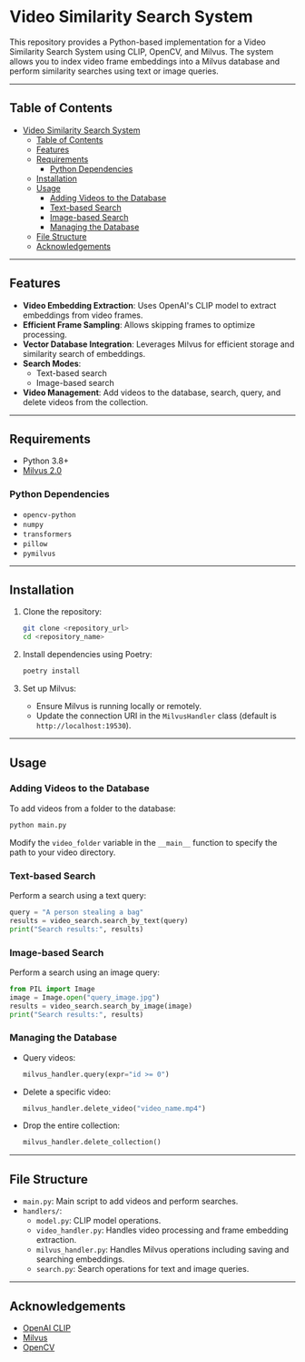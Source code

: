 # Video Similarity Search System

This repository provides a Python-based implementation for a Video Similarity Search System using CLIP, OpenCV, and Milvus. The system allows you to index video frame embeddings into a Milvus database and perform similarity searches using text or image queries.

______________________________________________________________________

## Table of Contents

- [Video Similarity Search System](#video-similarity-search-system)
  - [Table of Contents](#table-of-contents)
  - [Features](#features)
  - [Requirements](#requirements)
    - [Python Dependencies](#python-dependencies)
  - [Installation](#installation)
  - [Usage](#usage)
    - [Adding Videos to the Database](#adding-videos-to-the-database)
    - [Text-based Search](#text-based-search)
    - [Image-based Search](#image-based-search)
    - [Managing the Database](#managing-the-database)
  - [File Structure](#file-structure)
  - [Acknowledgements](#acknowledgements)

______________________________________________________________________

## Features

- **Video Embedding Extraction**: Uses OpenAI's CLIP model to extract embeddings from video frames.
- **Efficient Frame Sampling**: Allows skipping frames to optimize processing.
- **Vector Database Integration**: Leverages Milvus for efficient storage and similarity search of embeddings.
- **Search Modes**:
  - Text-based search
  - Image-based search
- **Video Management**: Add videos to the database, search, query, and delete videos from the collection.

______________________________________________________________________

## Requirements

- Python 3.8+
- [Milvus 2.0](https://milvus.io/)

### Python Dependencies

- `opencv-python`
- `numpy`
- `transformers`
- `pillow`
- `pymilvus`

______________________________________________________________________

## Installation

1. Clone the repository:

   ```bash
   git clone <repository_url>
   cd <repository_name>
   ```

1. Install dependencies using Poetry:

   ```bash
   poetry install
   ```

1. Set up Milvus:

   - Ensure Milvus is running locally or remotely.
   - Update the connection URI in the `MilvusHandler` class (default is `http://localhost:19530`).

______________________________________________________________________

## Usage

### Adding Videos to the Database

To add videos from a folder to the database:

```bash
python main.py
```

Modify the `video_folder` variable in the `__main__` function to specify the path to your video directory.

### Text-based Search

Perform a search using a text query:

```python
query = "A person stealing a bag"
results = video_search.search_by_text(query)
print("Search results:", results)
```

### Image-based Search

Perform a search using an image query:

```python
from PIL import Image
image = Image.open("query_image.jpg")
results = video_search.search_by_image(image)
print("Search results:", results)
```

### Managing the Database

- Query videos:
  ```python
  milvus_handler.query(expr="id >= 0")
  ```
- Delete a specific video:
  ```python
  milvus_handler.delete_video("video_name.mp4")
  ```
- Drop the entire collection:
  ```python
  milvus_handler.delete_collection()
  ```

______________________________________________________________________

## File Structure

- `main.py`: Main script to add videos and perform searches.
- `handlers/`:
  - `model.py`: CLIP model operations.
  - `video_handler.py`: Handles video processing and frame embedding extraction.
  - `milvus_handler.py`: Handles Milvus operations including saving and searching embeddings.
  - `search.py`: Search operations for text and image queries.

______________________________________________________________________

## Acknowledgements

- [OpenAI CLIP](https://github.com/openai/CLIP)
- [Milvus](https://milvus.io/)
- [OpenCV](https://opencv.org/)
